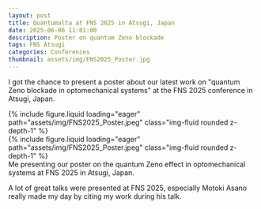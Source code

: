 ```yaml
---
layout: post
title: Quantumalta at FNS 2025 in Atsugi, Japan
date: 2025-06-06 11:01:00
description: Poster on quantum Zeno blockade
tags: FNS Atsugi
categories: Conferences
thumbnail: assets/img/FNS2025_Poster.jpg
---
```


I got the chance to present a poster about our latest work on "quantum Zeno blockade in optomechanical systems" at the FNS 2025 conference in Atsugi, Japan.

<div class="row mt-3">
    <div class="col-sm mt-3 mt-md-0">
        {% include figure.liquid loading="eager" path="assets/img/FNS2025_Poster.jpeg" class="img-fluid rounded z-depth-1" %}
    </div>
    <div class="col-sm mt-3 mt-md-0">
        {% include figure.liquid loading="eager" path="assets/img/FNS2025_Poster.jpeg" class="img-fluid rounded z-depth-1" %}
    </div>
</div>
<div class="caption">
    Me presenting our poster on the quantum Zeno effect in optomechanical systems at FNS 2025 in Atsugi, Japan.
</div>

A lot of great talks were presented at FNS 2025, especially Motoki Asano really made my day by citing my work during his talk.
